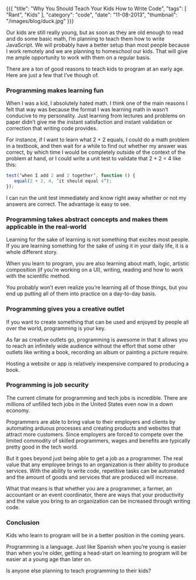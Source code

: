 {{{
    "title": "Why You Should Teach Your Kids How to Write Code",
    "tags": [ "Rant", "Kids" ],
    "category": "code",
    "date": "11-08-2013",
    "thumbnail": "/images/blog/duck.jpg"
}}}

Our kids are still really young, but as soon as they are old enough to read and do some basic math, I’m planning to teach them how to write JavaScript. We will probably have a better setup than most people because I work remotely and we are planning to homeschool our kids. That will give me ample opportunity to work with them on a regular basis.

There are a ton of good reasons to teach kids to program at an early age. Here are just a few that I’ve though of.


### Programming makes learning fun

When I was a kid, I absolutely hated math. I think one of the main reasons I felt that way was because the format I was learning math in wasn’t conducive to my personality. Just learning from lectures and problems on paper didn’t give me the instant satisfaction and instant validation or correction that writing code provides.

For instance, if I want to learn what 2 + 2 equals, I could do a math problem in a textbook, and then wait for a while to find out whether my answer was correct, by which time I would be completely outside of the context of the problem at hand, or I could write a unit test to validate that 2 + 2 = 4 like this:

```js
test(‘when I add 2 and 2 together’, function () {
   equal(2 + 2, 4, ‘it should equal 4’);
});
```

I can run the unit test immediately and know right away whether or not my answers are correct.  The advantage is easy to see.

### Programming takes abstract concepts and makes them applicable in the real-world

Learning for the sake of learning is not something that excites most people. If you are learning something for the sake of using it in your daily life, it is a whole different story.

When you learn to program, you are also learning about math, logic, artistic composition (if you’re working on a UI), writing, reading and how to work with the scientific method.

You probably won’t even realize you’re learning all of those things, but you end up putting all of them into practice on a day-to-day basis.

### Programming gives you a creative outlet

If you want to create something that can be used and enjoyed by people all over the world, programming is your key.

As far as creative outlets go, programming is awesome in that it allows you to reach an infinitely wide audience without the effort that some other outlets like writing a book, recording an album or painting a picture require.

Hosting a website or app is relatively inexpensive compared to producing a book.

### Programming is job security

The current climate for programming and tech jobs is incredible. There are millions of unfilled tech jobs in the United States even now in a down economy.

Programmers are able to bring value to their employers and clients by automating arduous processes and creating products and websites that attract more customers. Since employers are forced to compete over the limited commodity of skilled programmers, wages and benefits are typically pretty good in the tech world.

But it goes beyond just being able to get a job as a programmer. The real value that any employee brings to an organization is their ability to produce services. With the ability to write code, repetitive tasks can be automated and the amount of goods and services that are produced will increase.

What that means is that whether you are a programmer, a farmer, an accountant or an event coordinator, there are ways that your productivity and the value you bring to an organization can be increased through writing code.

### Conclusion

Kids who learn to program will be in a better position in the coming years.

Programming is a language. Just like Spanish when you’re young is easier than when you’re older, getting a head-start on learning to program will be easier at a young age than later on.

Is anyone else planning to teach programming to their kids?